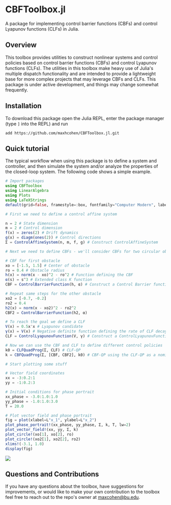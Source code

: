 # CBFToolbox.jl
A package for implementing control barrier functions (CBFs) and control Lyapunov functions (CLFs) in Julia.

## Overview
This toolbox provides utilities to construct nonlinear systems and control policies based on control barrier functions (CBFs) and control Lyapunov functions (CLFs). The utilities in this toolbox make heavy use of Julia's multiple dispatch functionality and are intended to provide a lightweight base for more complex projects that may leverage CBFs and CLFs. This package is under active development, and things may change somewhat frequently.

## Installation
To download this package open the Julia REPL, enter the package manager (type `]` into the REPL) and run

    add https://github.com/maxhcohen/CBFToolbox.jl.git

## Quick tutorial
The typical workflow when using this package is to define a system and controller, and then simulate the system and/or analyze the properties of the closed-loop system. The following code shows a simple example. 

```julia
# Import packages
using CBFToolbox
using LinearAlgebra
using Plots
using LaTeXStrings
default(grid=false, framestyle=:box, fontfamily="Computer Modern", label="")

# First we need to define a control affine system

n = 2 # State dimension
m = 2 # Control dimension
f(x) = zeros(2) # Drift dynamics
g(x) = diagm(ones(2)) # Control directions
Σ = ControlAffineSystem(n, m, f, g) # Construct ControlAffineSystem

# Next we need to define CBFs - we'll consider CBFs for two circular obstacles

# CBF for first obstacle
xo = [-1.5, 1.5] # Center of obstacle
ro = 0.4 # Obstacle radius
h(x) = norm(x - xo)^2 - ro^2 # Function defining the CBF
α(s) = s^3 # Extended class K function
CBF = ControlBarrierFunction(h, α) # Construct a Control Barrier function

# Repeat same steps for the other obstacle
xo2 = [-0.7, -0.2]
ro2 = 0.4
h2(x) = norm(x - xo2)^2 - ro2^2
CBF2 = ControlBarrierFunction(h2, α)

# To reach the goal we define a CLF
V(x) = 0.5x'x # Lyapunov candidate
γ(x) = V(x) # Negative definite function defining the rate of CLF decay V̇(x) ≤ -γ(x)
CLF = ControlLyapunovFunction(V, γ) # Construct a ControlLyapunovFunction

# Now we can use the CBF and CLF to define different control policies
k0 = CLFQuadProg(Σ, CLF) # CLF-QP
k = CBFQuadProg(Σ, [CBF, CBF2], k0) # CBF-QP using the CLF-QP as a nominal policy

# Start plotting some stuff

# Vector field coordinates
xx = -3:0.2:1
yy = -1:0.2:3

# Initial conditions for phase portrait
xx_phase = -3.0:1.0:1.0
yy_phase = -1.0:1.0:3.0
T = 20.0

# Plot vector field and phase portrait
fig = plot(xlabel=L"x_1", ylabel=L"x_2")
plot_phase_portrait!(xx_phase, yy_phase, Σ, k, T, lw=2)
plot_vector_field!(xx, yy, Σ, k)
plot_circle!(xo[1], xo[2], ro)
plot_circle!(xo2[1], xo2[2], ro2)
xlims!(-3.1, 1.0)
display(fig)
```

![](https://github.com/maxhcohen/CBFToolbox.jl/blob/dev2/cbf_example.png)

## Questions and Contributions
If you have any questions about the toolbox, have suggestions for improvements, or would like to make your own contribution to the toolbox feel free to reach out to the repo's owner at maxcohen@bu.edu.
 
